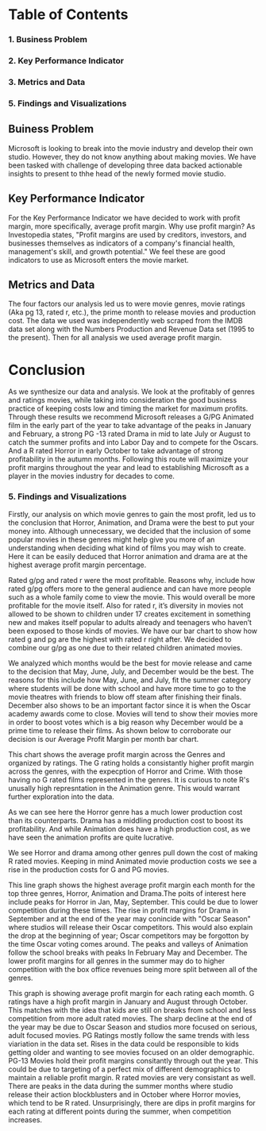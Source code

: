 # Table of Contents
### 1. Business Problem
### 2. Key Performance Indicator
### 3. Metrics and Data
### 5.  Findings and Visualizations
## Buiness Problem
Microsoft is looking to break into the movie industry and develop their own studio. However, they do not know anything about making movies. We have been tasked with challenge of developing three data backed actionable insights to present to thhe head of the newly formed movie studio.
## Key Performance Indicator
For the Key Performance Indicator we have decided to work with profit margin, more specifically, average profit margin. Why use profit margin? As Investopedia states, "Profit margins are used by creditors, investors, and businesses themselves as indicators of a company's financial health, management's skill, and growth potential." We feel these are good indicators to use as Microsoft enters the movie market.
## Metrics and Data
The four factors our analysis led us to were movie genres, movie ratings (Aka pg 13, rated r, etc.), the prime month to release movies and production cost. The data we used was independently web scraped from the IMDB data set along with the Numbers Production and Revenue Data set (1995 to the present). Then for all analysis we used average profit margin. 
# Conclusion
As we synthesize our data and analysis. We look at the profitably of genres and ratings movies, while taking into consideration the good business practice of keeping costs low and timing the market for maximum profits. Through these results we recommend Microsoft releases a G/PG Animated film in the early part of the year to take advantage of the peaks in January and February, a strong PG -13 rated Drama in mid to late July or August to catch the summer profits and into Labor Day and to compete for the Oscars. And a R rated Horror in early October to take advantage of strong profitability in the autumn months. Following this route will maximize your profit margins throughout the year and lead to establishing Microsoft as a player in the movies industry for decades to come.

### 5.  Findings and Visualizations
Firstly, our analysis on which movie genres to gain the most profit, led us to the conclusion that Horror, Animation, and Drama were the best to put your money into. Although unnecessary, we decided that the inclusion of some popular movies in these genres might help give you more of an understanding when deciding what kind of films you may wish to create. Here it can be easily deduced that Horror animation and drama are at the highest average profit margin percentage.




Rated g/pg and rated r were the most profitable. Reasons why, include how rated g/pg offers more to the general audience and can have more people such as a whole family come to view the movie. This would overall be more profitable for the movie itself. Also for rated r, it’s diversity in movies not allowed to be shown to children under 17 creates excitement in something new and makes itself popular to adults already and teenagers who haven’t been exposed to those kinds of movies. We have our bar chart to show how rated g and pg are the highest with rated r right after. We decided to combine our g/pg as one due to their related children animated movies. 




We analyzed which months would be the best for movie release and came to the decision that May, June, July, and December would be the best. The reasons for this include how May, June, and July, fit the summer category where students will be done with school and have more time to go to the movie theatres with friends to blow off steam after finishing their finals. December also shows to be an important factor since it is when the Oscar academy awards come to close. Movies will tend to show their movies more in order to boost votes which is a big reason why December would be a prime time to release their films. As shown below to corroborate our decision is our Average Profit Margin per month bar chart. 



This chart shows the average profit margin across the Genres and organized by ratings. The G rating holds a consistantly higher profit margin across the genres, with the expecption of Horror and Crime. With those having no G rated films represented in the genres. It is curious to note R's unusally high represntation in the Animation genre. This would warrant further exploration into the data.



As we can see here the Horror genre has a much lower production cost than its counterparts. Drama has a middling production cost to boost its profitability. And while Animation does have a high production cost, as we have seen the animation profits are quite lucrative.


We see Horror and drama among other genres pull down the cost of making R rated movies. Keeping in mind Animated movie production costs we see a rise in the production costs for G and PG movies.


This line graph shows the highest average profit margin each month for the top three genres, Horror, Animation and Drama.The poits of interest here include peaks for Horror in Jan, May, September. This could be due to lower competition during these times. The rise in profit margins for Drama in September and at the end of the year may conincide with "Oscar Season" where studios will release their Oscar competitors. This would also explain the drop at the beginning of year; Oscar competitors may be forgotton by the time Oscar voting comes around. The peaks and valleys of Animation follow the school breaks with peaks In February May and December. The lower profit margins for all genres in the summer may do to higher competition with the box office revenues being more split between all of the genres.



This graph is showing average profit margin for each rating each momth. G ratings have a high profit margin in January and August through October. This matches with the idea that kids are still on breaks from school and less competition from more adult rated movies. The sharp decline at the end of the year may be due to Oscar Season and studios more focused on serious, adult focused movies. PG Ratings mostly follow the same trends with less viariation in the data set. Rises in the data could be responsible to kids getting older and wanting to see movies focused on an older demographic. PG-13 Movies hold their profit margins consitantly through out the year. This could be due to targeting of a perfect mix of different demographics to maintain a reliable profit margin. R rated movies are very consistant as well. There are peaks in the data during the summer months where studio release their action blockblusters and in October where Horror movies, which tend to be R rated. Unsurprisingly, there are dips in profit margins for each rating at different points during the summer, when competition increases.

